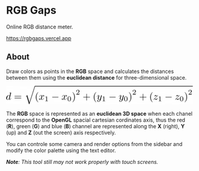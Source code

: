 # RGB Gaps

Online RGB distance meter.

https://rgbgaps.vercel.app


## About

Draw colors as points in the **RGB** space and calculates the distances between
them using the **euclidean distance** for three-dimensional space.

![d = \sqrt{\left(x_1 - x_0\right)^2 + \left(y_1 - y_0\right)^2 + \left(z_1 - z_0\right)^2}][distance]

The **RGB** space is represented as an **euclidean 3D space** when each chanel
correspond to the **OpenGL** spacial cartesian cordinates axis, thus the red
(**R**), green (**G**) and blue (**B**) channel are represented along the **X**
(right), **Y** (up) and **Z** (out the screen) axis respectively.

You can controle some camera and render options from the sidebar and modify the
color palette using the text editor.

_**Note**: This tool still may not work properly with touch screens._


<!-- References -->
[rgbgaps]: https://rgbgaps.vercel.app
[distance]: public/distance.png "Euclidean distance for three-dimensional space"
